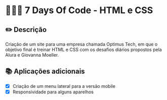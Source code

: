# 👩🏽‍💻 7 Days Of Code - HTML e CSS

## ✏️ Descrição
Criação de um site para uma empresa chamada Optimus Tech, em que o objetivo final é treinar HTML e CSS com os desafios diários propostos pela Alura e Giovanna Moeller.

## 📚 Aplicações adicionais
- [x] Criação de um menu lateral para a versão mobile
- [x] Responsividade para alguns aparelhos
